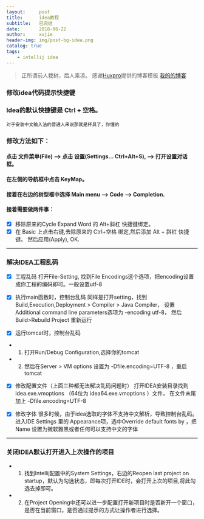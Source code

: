 ```yaml
---
layout:     post
title:      idea教程
subtitle:   已完结
date:       2018-06-22
author:     xujie
header-img: img/post-bg-idea.png
catalog: true
tags:
    - intellij idea
---
```


> 正所谓前人栽树，后人乘凉。
> 感谢[Huxpro](https://github.com/huxpro)提供的博客模板
> [我的的博客](http://my.happy-coding.cn)

### **修改idea代码提示快捷键**
### Idea的默认快捷键是 Ctrl + 空格。
`对于安装中文输入法的普通人来说那就是杯具了，你懂的`

### 修改方法如下：
#### 点击 文件菜单(File) –> 点击 设置(Settings… Ctrl+Alt+S), –> 打开设置对话框。
#### 在左侧的导航框中点击 KeyMap。 
#### 接着在右边的树型框中选择 Main menu –> Code –> Completion. 
#### 接着需要做两件事： 
- [x] 移除原来的Cycle Expand Word 的 Alt+斜杠 快捷键绑定。 
- [x] 在 Basic 上点击右键,去除原来的 Ctrl+空格 绑定,然后添加 Alt + 斜杠 快捷键。
然后应用(Apply), OK.
---


### **解决IDEA工程乱码**
- [x] 工程乱码
打开File-Setting, 找到File Encodings这个选项，把encoding设置成你工程的编码即可。一般设置utf-8

- [x] 执行main函数时，控制台乱码
同样是打开setting，找到 Build,Execution,Deployment > Compiler > Java Compiler， 设置 Additional command line parameters选项为 -encoding utf-8，
然后Build>Rebuild Project  重新运行

- [x] 运行tomcat时，控制台乱码
- 1) 打开Run/Debug Configuration,选择你的tomcat
- 2) 然后在Server > VM options 设置为 -Dfile.encoding=UTF-8 ，重启tomcat

- [x] 修改配置文件（上面三种都无法解决乱码问题时）
打开IDEA安装目录找到 idea.exe.vmoptions （64位为 idea64.exe.vmoptions ）文件， 在文件末尾加上
-Dfile.encoding=UTF-8

- [x] 修改字体
很多时候，由于idea选取的字体不支持中文解析，导致控制台乱码。
进入IDE Settings 里的 Appearance项，选中Override default fonts by ，把 Name 设置为微软雅黑或者任何可以支持中文的字体
---
### **关闭IDEA默认打开进入上次操作的项目**
- 1) 找到Intellij配置中的System Settings，右边的Reopen last project on startup，默认为勾选状态，即每次打开IDE时，会打开上次的项目,将此勾选去掉即可。
- 2) 在Project Opening中还可以进一步配置打开新项目时是否新开一个窗口，
是否在当前窗口，是否通过提示的方式让操作者进行选择。 
